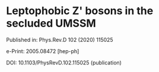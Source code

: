 # Leptophobic Z' bosons in the secluded UMSSM

Published in: Phys.Rev.D 102 (2020) 115025

e-Print: 2005.08472 [hep-ph]

DOI: 10.1103/PhysRevD.102.115025 (publication)

